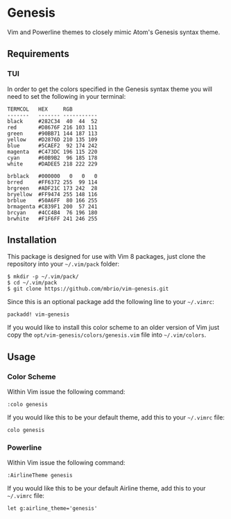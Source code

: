 # Genesis

Vim and Powerline themes to closely mimic Atom's Genesis syntax theme.

## Requirements

### TUI

In order to get the colors specified in the Genesis syntax theme you will need to set the following
in your terminal:

    TERMCOL   HEX     RGB
    -------   ------- -----------
    black     #282C34  40  44  52
    red       #D8676F 216 103 111
    green     #90BB71 144 187 113
    yellow    #D2876D 210 135 109
    blue      #5CAEF2  92 174 242
    magenta   #C473DC 196 115 220
    cyan      #60B9B2  96 185 178
    white     #DADEE5 218 222 229

    brblack   #000000   0   0   0
    brred     #FF6372 255  99 114
    brgreen   #ADF21C 173 242  28
    bryellow  #FF9474 255 148 116
    brblue    #50A6FF  80 166 255
    brmagenta #C839F1 200  57 241
    brcyan    #4CC4B4  76 196 180
    brwhite   #F1F6FF 241 246 255


## Installation

This package is designed for use with Vim 8 packages, just clone the repository into your
`~/.vim/pack` folder:

    $ mkdir -p ~/.vim/pack/
    $ cd ~/.vim/pack
    $ git clone https://github.com/mbrio/vim-genesis.git

Since this is an optional package add the following line to your `~/.vimrc`:

    packadd! vim-genesis

If you would like to install this color scheme to an older version of Vim just copy the
`opt/vim-genesis/colors/genesis.vim` file into `~/.vim/colors`.

## Usage

### Color Scheme

Within Vim issue the following command:

    :colo genesis

If you would like this to be your default theme, add this to your `~/.vimrc` file:

    colo genesis


### Powerline

Within Vim issue the following command:

    :AirlineTheme genesis

If you would like this to be your default Airline theme, add this to your `~/.vimrc` file:

    let g:airline_theme='genesis'
